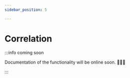 ```yaml
---
sidebar_position: 5

---
```


# Correlation

:::info coming soon

Documentation of the functionality will be online soon. 🧑🏻‍💻

:::
